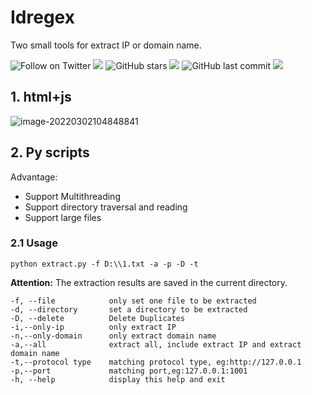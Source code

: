 # Idregex

Two small tools for extract IP or domain name.

![Follow on Twitter](https://img.shields.io/twitter/follow/Rainmaker_007?label=Follow%20&style=social) ![](https://img.shields.io/github/forks/Secur1ty0/Idregex) ![GitHub stars](https://img.shields.io/github/stars/Secur1ty0/Idregex) ![](https://img.shields.io/github/followers/Secur1ty0) ![GitHub last commit](https://img.shields.io/github/last-commit/Secur1ty0/Idregex) ![](https://img.shields.io/github/v/release/Secur1ty0/Idregex?display_name=tag)


## 1. html+js

![image-20220302104848841](https://gitee.com/JIFENGJIANHAO1/images/raw/master/image-20220302104848841.png)

## 2. Py scripts

Advantage:

- Support Multithreading
- Support directory traversal and reading
- Support large files



### 2.1 Usage

```shell
python extract.py -f D:\\1.txt -a -p -D -t
```

**Attention:** The extraction results are saved in the current directory.

```shell
-f, --file            only set one file to be extracted
-d, --directory       set a directory to be extracted
-D, --delete          Delete Duplicates 
-i,--only-ip          only extract IP
-n,--only-domain      only extract domain name
-a,--all              extract all, include extract IP and extract domain name
-t,--protocol type    matching protocol type, eg:http://127.0.0.1 
-p,--port             matching port,eg:127.0.0.1:1001
-h, --help            display this help and exit
```
